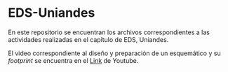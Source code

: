 # EDS-Uniandes
En este repositorio se encuentran los archivos correspondientes a las actividades realizadas en el capítulo de EDS, Uniandes.

El video correspondiente al diseño y preparación de un esquemático y su _footprint_ se encuentra en el [Link](https://youtu.be/sKNU2aoyvXI) de Youtube.
